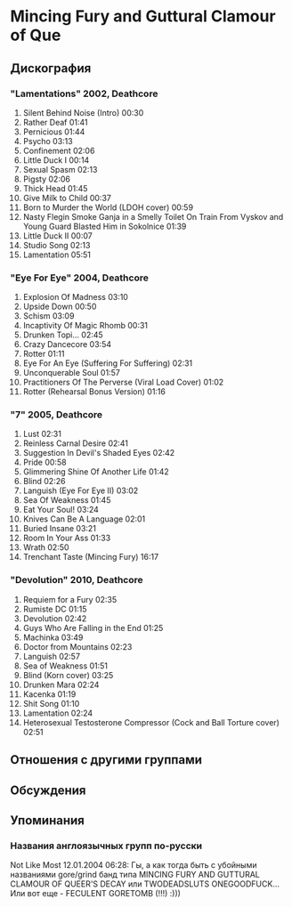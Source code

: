 # Mincing Fury and Guttural Clamour of Que



## Дискография

### "Lamentations" 2002, Deathcore

1. Silent Behind Noise (Intro) 00:30  
2. Rather Deaf 01:41  
3. Pernicious 01:44  
4. Psycho 03:13  
5. Confinement 02:06  
6. Little Duck I 00:14  
7. Sexual Spasm 02:13  
8. Pigsty 02:06  
9. Thick Head 01:45  
10. Give Milk to Child 00:37  
11. Born to Murder the World (LDOH cover) 00:59  
12. Nasty Flegin Smoke Ganja in a Smelly Toilet On Train From Vyskov and Young Guard Blasted Him in Sokolnice 01:39  
13. Little Duck II 00:07  
14. Studio Song 02:13  
15. Lamentation 05:51 

### "Eye For Eye" 2004, Deathcore

1. Explosion Of Madness 03:10  
2. Upside Down 00:50  
3. Schism 03:09  
4. Incaptivity Of Magic Rhomb 00:31  
5. Drunken Topi... 02:45  
6. Crazy Dancecore 03:54  
7. Rotter 01:11  
8. Eye For An Eye (Suffering For Suffering) 02:31  
9. Unconquerable Soul 01:57  
10. Practitioners Of The Perverse (Viral Load Cover) 01:02  
11. Rotter (Rehearsal Bonus Version) 01:16 

### "7" 2005, Deathcore

1. Lust 02:31 
2. Reinless Carnal Desire 02:41
3. Suggestion In Devil's Shaded Eyes 02:42  
4. Pride 00:58
5. Glimmering Shine Of Another Life 01:42  
6. Blind 02:26
7. Languish (Eye For Eye II) 03:02  
8. Sea Of Weakness 01:45 
9. Eat Your Soul! 03:24  
10. Knives Can Be A Language 02:01  
11. Buried Insane 03:21  
12. Room In Your Ass 01:33  
13. Wrath 02:50
14. Trenchant Taste (Mincing Fury) 16:17 

### "Devolution" 2010, Deathcore

1. Requiem for a Fury 02:35  
2. Rumiste DC 01:15  
3. Devolution 02:42  
4. Guys Who Are Falling in the End 01:25  
5. Machinka 03:49  
6. Doctor from Mountains 02:23  
7. Languish 02:57  
8. Sea of Weakness 01:51  
9. Blind (Korn cover) 03:25  
10. Drunken Mara 02:24  
11. Kacenka 01:19  
12. Shit Song 01:10  
13. Lamentation 02:24  
14. Heterosexual Testosterone Compressor (Cock and Ball Torture cover) 02:51 


## Отношения с другими группами


## Обсуждения


## Упоминания

### Названия англоязычных групп по-русски

Not Like Most 12.01.2004 06:28:
Гы, а как тогда быть с убойными названиями gore/grind банд типа MINCING FURY AND GUTTURAL CLAMOUR OF QUEER'S DECAY или TWODEADSLUTS ONEGOODFUCK... Или вот еще - FECULENT GORETOMB (!!!)   :)))

